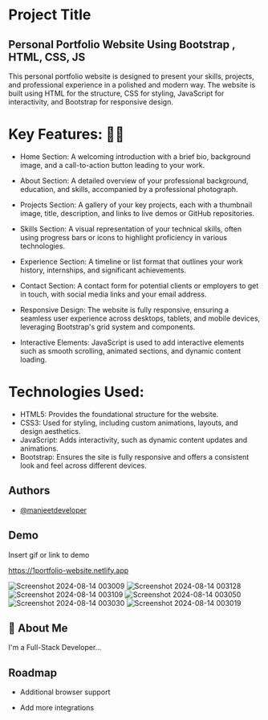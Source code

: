 # Project Title

## Personal Portfolio Website Using Bootstrap , HTML, CSS, JS

This personal portfolio website is designed to present your skills, projects, and professional experience in a polished and modern way. The website is built using HTML for the structure, CSS for styling, JavaScript for interactivity, and Bootstrap for responsive design.

# Key Features: 🔑🔑

- Home Section: A welcoming introduction with a brief bio, background image, and a call-to-action button leading to your work.

- About Section: A detailed overview of your professional background, education, and skills, accompanied by a professional photograph.

- Projects Section: A gallery of your key projects, each with a thumbnail image, title, description, and links to live demos or GitHub repositories.

- Skills Section: A visual representation of your technical skills, often using progress bars or icons to highlight proficiency in various technologies.

- Experience Section: A timeline or list format that outlines your work history, internships, and significant achievements.

- Contact Section: A contact form for potential clients or employers to get in touch, with social media links and your email address.

- Responsive Design: The website is fully responsive, ensuring a seamless user experience across desktops, tablets, and mobile devices, leveraging Bootstrap's grid system and components.

- Interactive Elements: JavaScript is used to add interactive elements such as smooth scrolling, animated sections, and dynamic content loading.

# Technologies Used:

- HTML5: Provides the foundational structure for the website.
- CSS3: Used for styling, including custom animations, layouts, and design aesthetics.
- JavaScript: Adds interactivity, such as dynamic content updates and animations.
- Bootstrap: Ensures the site is fully responsive and offers a consistent look and feel across different devices.

## Authors

- [@manjeetdeveloper](https://www.github.com/manjeetdeveloper)


## Demo

Insert gif or link to demo

https://1portfolio-website.netlify.app

![Screenshot 2024-08-14 003009](https://github.com/user-attachments/assets/8dd763e2-72ef-48a9-be5c-16899669fe87)
![Screenshot 2024-08-14 003128](https://github.com/user-attachments/assets/1f89459d-89b0-4a57-878b-95cc8312d3f3)
![Screenshot 2024-08-14 003109](https://github.com/user-attachments/assets/2772e223-dfe6-40c7-92f7-70d99a91a7f4)
![Screenshot 2024-08-14 003050](https://github.com/user-attachments/assets/3559b222-e8c4-42de-b1e8-075d9498d35b)
![Screenshot 2024-08-14 003030](https://github.com/user-attachments/assets/e87fb138-28e6-492e-be24-9ea43d6bb13d)
![Screenshot 2024-08-14 003019](https://github.com/user-attachments/assets/3a6b35b8-8ad6-4fd0-a8c2-3e9034efc85f)





## 🚀 About Me
I'm a Full-Stack Developer...


## Roadmap

- Additional browser support

- Add more integrations


